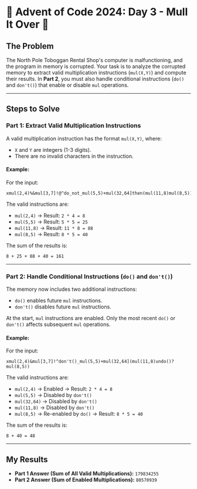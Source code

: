 # 🎄 Advent of Code 2024: Day 3 - Mull It Over 🎅

## The Problem

The North Pole Toboggan Rental Shop's computer is malfunctioning, and the program in memory is corrupted. Your task is to analyze the corrupted memory to extract valid multiplication instructions (`mul(X,Y)`) and compute their results. In **Part 2**, you must also handle conditional instructions (`do()` and `don't()`) that enable or disable `mul` operations.

---

## Steps to Solve

### Part 1: Extract Valid Multiplication Instructions

A valid multiplication instruction has the format `mul(X,Y)`, where:
- `X` and `Y` are integers (1-3 digits).
- There are no invalid characters in the instruction.

#### Example:
For the input:
```
xmul(2,4)%&mul[3,7]!@^do_not_mul(5,5)+mul(32,64]then(mul(11,8)mul(8,5))
```
The valid instructions are:
- `mul(2,4)` → Result: `2 * 4 = 8`
- `mul(5,5)` → Result: `5 * 5 = 25`
- `mul(11,8)` → Result: `11 * 8 = 88`
- `mul(8,5)` → Result: `8 * 5 = 40`

The sum of the results is:
```
8 + 25 + 88 + 40 = 161
```

---

### Part 2: Handle Conditional Instructions (`do()` and `don't()`)

The memory now includes two additional instructions:
- `do()` enables future `mul` instructions.
- `don't()` disables future `mul` instructions.

At the start, `mul` instructions are enabled. Only the most recent `do()` or `don't()` affects subsequent `mul` operations.

#### Example:
For the input:
```
xmul(2,4)&mul[3,7]!^don't()_mul(5,5)+mul(32,64](mul(11,8)undo()?mul(8,5))
```
The valid instructions are:
- `mul(2,4)` → Enabled → Result: `2 * 4 = 8`
- `mul(5,5)` → Disabled by `don't()`
- `mul(32,64)` → Disabled by `don't()`
- `mul(11,8)` → Disabled by `don't()`
- `mul(8,5)` → Re-enabled by `do()` → Result: `8 * 5 = 40`

The sum of the results is:
```
8 + 40 = 48
```

---

## My Results

- **Part 1 Answer (Sum of All Valid Multiplications):** `179834255`
- **Part 2 Answer (Sum of Enabled Multiplications):** `80570939`